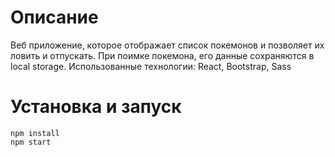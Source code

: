 # Описание
Веб приложение, которое отображает список покемонов и позволяет их ловить и отпускать. 
При поимке покемона, его данные сохраняются в local storage. 
Использованные технологии: React, Bootstrap, Sass

# Установка и запуск
```
npm install
npm start
```
